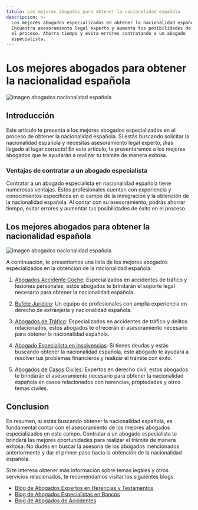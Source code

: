 ```yaml
---
titulo: Los mejores abogados para obtener la nacionalidad española
descripcion: >-
  Los mejores abogados especializados en obtener la nacionalidad española.
  Encuentra asesoramiento legal experto y aumenta tus posibilidades de éxito en
  el proceso. Ahorra tiempo y evita errores contratando a un abogado
  especialista.
---
```


# Los mejores abogados para obtener la nacionalidad española

![imagen abogados nacionalidad española](./img/abogados-nacionalidad-espanola-1.webp)

## Introducción

Este artículo te presenta a los mejores abogados especializados en el proceso de obtener la nacionalidad española. Si estás buscando solicitar la nacionalidad española y necesitas asesoramiento legal experto, ¡has llegado al lugar correcto! En este artículo, te presentaremos a los mejores abogados que te ayudarán a realizar tu trámite de manera exitosa.

### Ventajas de contratar a un abogado especialista

Contratar a un abogado especialista en nacionalidad española tiene numerosas ventajas. Estos profesionales cuentan con experiencia y conocimientos específicos en el campo de la inmigración y la obtención de la nacionalidad española. Al contar con su asesoramiento, podrás ahorrar tiempo, evitar errores y aumentar tus posibilidades de éxito en el proceso.

## Los mejores abogados para obtener la nacionalidad española

![imagen abogados nacionalidad española](./img/abogados-nacionalidad-espanola-2.webp)

A continuación, te presentamos una lista de los mejores abogados especializados en la obtención de la nacionalidad española:

1. [Abogados Accidente Coche](abogados-accidente-coche): Especializados en accidentes de tráfico y lesiones personales, estos abogados te brindarán el soporte legal necesario para obtener la nacionalidad española.

2. [Bufete Jurídico](bufete-juridico): Un equipo de profesionales con amplia experiencia en derecho de extranjería y nacionalidad española.

3. [Abogados de Tráfico](abogados-de-trafico): Especializados en accidentes de tráfico y delitos relacionados, estos abogados te ofrecerán el asesoramiento necesario para obtener la nacionalidad española.

4. [Abogado Especialista en Insolvencias](abogado-especialista-en-insolvencias): Si tienes deudas y estás buscando obtener la nacionalidad española, este abogado te ayudará a resolver tus problemas financieros y realizar el trámite con éxito.

5. [Abogados de Casos Civiles](abogados-de-casos-civiles): Expertos en derecho civil, estos abogados te brindarán el asesoramiento necesario para obtener la nacionalidad española en casos relacionados con herencias, propiedades y otros temas civiles.

## Conclusion

En resumen, si estás buscando obtener la nacionalidad española, es fundamental contar con el asesoramiento de los mejores abogados especializados en este campo. Contratar a un abogado especialista te brindará las mejores oportunidades para realizar el trámite de manera exitosa. No dudes en buscar la asesoría de los abogados mencionados anteriormente y dar el primer paso hacia la obtención de la nacionalidad española.

Si te interesa obtener más información sobre temas legales y otros servicios relacionados, te recomendamos visitar los siguientes blogs:

- [Blog de Abogados Expertos en Herencias y Testamentos](abogados-expertos-en-herencias-y-testamentos)
- [Blog de Abogados Especialistas en Bancos](abogados-especialistas-en-bancos)
- [Blog de Abogados de Accidentes](abogados-de-accidentes)
